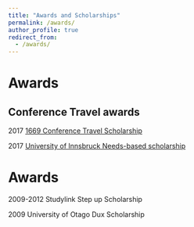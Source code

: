```yaml
---
title: "Awards and Scholarships"
permalink: /awards/
author_profile: true
redirect_from: 
  - /awards/
---
```


Awards
======
Conference Travel awards
------
2017 [1669 Conference Travel Scholarship](https://www.uibk.ac.at/international-relations/austauschstudierende-outgoing/auslandsstipendien.html#Konferenzreisestipendium)

2017 [University of Innsbruck Needs-based scholarship](https://www.uibk.ac.at/studium/organisation/kosten-foerderungen/stipendien/foerderungsstipendien/index.html.en)

Awards
======
2009-2012 Studylink Step up Scholarship

2009 University of Otago Dux Scholarship
